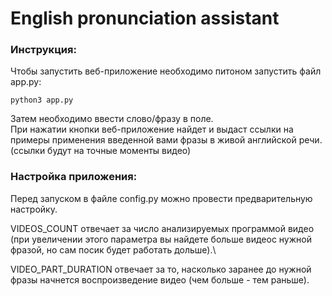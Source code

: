 # English pronunciation assistant

### Инструкция:

Чтобы запустить веб-приложение необходимо питоном запустить файл app.py:
```
python3 app.py
```
Затем необходимо ввести слово/фразу в поле.\
При нажатии кнопки веб-приложение найдет и выдаст ссылки на примеры применения введенной вами фразы в живой английской речи. (ссылки будут на точные моменты видео)

### Настройка приложения:
Перед запуском в файле config.py можно провести предварительную настройку.

VIDEOS_COUNT отвечает за число анализируемых программой видео (при увеличении этого параметра вы найдете больше видеос нужной фразой, но сам посик будет работать дольше).\

VIDEO_PART_DURATION отвечает за то, насколько заранее до нужной фразы начнется воспроизведение видео (чем больше - тем раньше).
